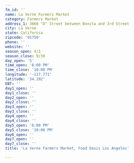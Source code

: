 ```yaml
---
fm_id: ''
name: La Verne Farmers Market
category: Farmers Market
address_1: 3660 "D" Street between Bonita and 3rd Street
city: La Verne
state: California
zipcode: '91750'
phone: ''
website: ''
season_open: 4/1
season_close: 9/30
day_open: '5'
time_open: '6:00 PM'
time_close: '10:00 PM'
longitude: '-117.771'
latitude: '34.102'
EBT: ''
day1_open: ''
day1_close: ''
day2_open: ''
day2_close: ''
day3_open: ''
day3_close: ''
day4_open: ''
day4_close: ''
day5_open: '6:00 PM'
day5_close: '10:00 PM'
day6_open: ''
day7_open: ''
day7_close: ''
title: 'La Verne Farmers Market, Food Oasis Los Angeles'

---
```

